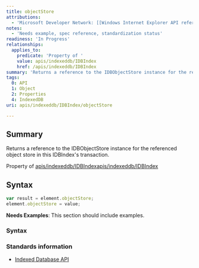 ```yaml
---
title: objectStore
attributions:
  - 'Microsoft Developer Network: [[Windows Internet Explorer API reference](http://msdn.microsoft.com/en-us/library/ie/hh828809%28v=vs.85%29.aspx) Article]'
notes:
  - 'Needs example, spec reference, standardization status'
readiness: 'In Progress'
relationships:
  applies_to:
    predicate: 'Property of '
    value: apis/indexeddb/IDBIndex
    href: /apis/indexeddb/IDBIndex
summary: 'Returns a reference to the IDBObjectStore instance for the referenced object store in this IDBIndex''s transaction.'
tags:
  0: API
  1: Object
  2: Properties
  4: IndexedDB
uri: apis/indexeddb/IDBIndex/objectStore

---
```

## <span>Summary</span>

Returns a reference to the IDBObjectStore instance for the referenced object store in this IDBIndex's transaction.

Property of [apis/indexeddb/IDBIndex](/apis/indexeddb/IDBIndex)[apis/indexeddb/IDBIndex](/apis/indexeddb/IDBIndex)

## <span>Syntax</span>

``` js
var result = element.objectStore;
element.objectStore = value;
```

**Needs Examples**: This section should include examples.

### <span>Syntax</span>

### <span>Standards information</span>

-   [Indexed Database API](http://go.microsoft.com/fwlink/p/?LinkId=224519)

